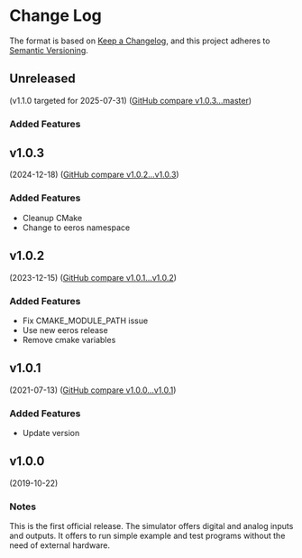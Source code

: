 # Change Log

The format is based on [Keep a Changelog](https://keepachangelog.com/en/1.0.0/),
and this project adheres to [Semantic Versioning](https://semver.org/spec/v2.0.0.html).


## Unreleased
(v1.1.0 targeted for 2025-07-31) ([GitHub compare v1.0.3...master](https://github.com/eeros-project/sim-eeros/compare/v1.0.3...master))

### Added Features


## v1.0.3
(2024-12-18) ([GitHub compare v1.0.2...v1.0.3](https://github.com/eeros-project/sim-eeros/compare/v1.0.2...v1.0.3))

### Added Features
* Cleanup CMake
* Change to eeros namespace


## v1.0.2
(2023-12-15) ([GitHub compare v1.0.1...v1.0.2](https://github.com/eeros-project/sim-eeros/compare/v1.0.1...v1.0.2))

### Added Features
* Fix CMAKE_MODULE_PATH issue
* Use new eeros release
* Remove cmake variables


## v1.0.1
(2021-07-13) ([GitHub compare v1.0.0...v1.0.1](https://github.com/eeros-project/sim-eeros/compare/v1.0.0...v1.0.1))

### Added Features
* Update version


## v1.0.0
(2019-10-22)

### Notes
This is the first official release. The simulator offers digital and analog
inputs and outputs. It offers to run simple example and test programs without
the need of external hardware.

